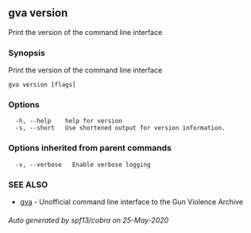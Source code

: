 ## gva version

Print the version of the command line interface

### Synopsis

Print the version of the command line interface

```
gva version [flags]
```

### Options

```
  -h, --help    help for version
  -s, --short   Use shortened output for version information.
```

### Options inherited from parent commands

```
  -v, --verbose   Enable verbose logging
```

### SEE ALSO

* [gva](gva.md)	 - Unofficial command line interface to the Gun Violence Archive

###### Auto generated by spf13/cobra on 25-May-2020
